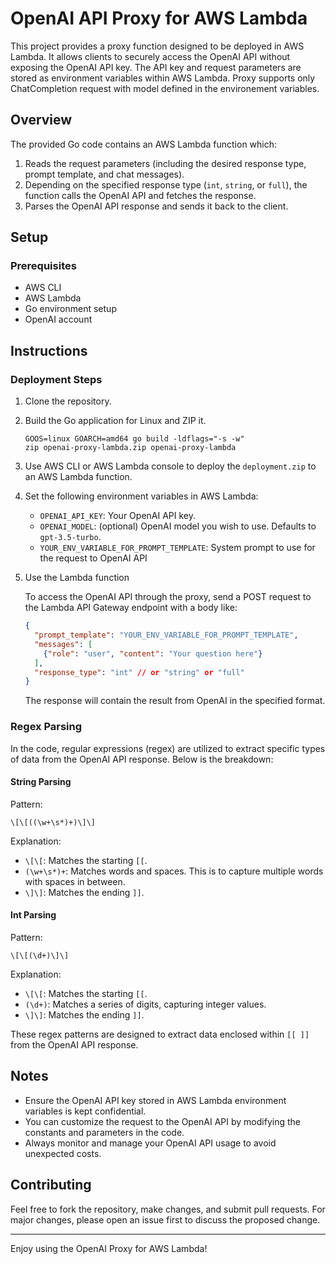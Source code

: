 # OpenAI API Proxy for AWS Lambda

This project provides a proxy function designed to be deployed in AWS Lambda. It allows clients to securely access the OpenAI API without exposing the OpenAI API key. The API key and request parameters are stored as environment variables within AWS Lambda. Proxy supports only ChatCompletion request with model defined in the environement variables.

## Overview

The provided Go code contains an AWS Lambda function which:

1. Reads the request parameters (including the desired response type, prompt template, and chat messages).
2. Depending on the specified response type (`int`, `string`, or `full`), the function calls the OpenAI API and fetches the response.
3. Parses the OpenAI API response and sends it back to the client.

## Setup

### Prerequisites

- AWS CLI
- AWS Lambda
- Go environment setup
- OpenAI account

## Instructions

### Deployment Steps
1. Clone the repository.
2. Build the Go application for Linux and ZIP it.
   ```
   GOOS=linux GOARCH=amd64 go build -ldflags="-s -w"
   zip openai-proxy-lambda.zip openai-proxy-lambda
   ```
3. Use AWS CLI or AWS Lambda console to deploy the `deployment.zip` to an AWS Lambda function.
4. Set the following environment variables in AWS Lambda:
    - `OPENAI_API_KEY`: Your OpenAI API key.
    - `OPENAI_MODEL`: (optional) OpenAI model you wish to use. Defaults to `gpt-3.5-turbo`.
    - `YOUR_ENV_VARIABLE_FOR_PROMPT_TEMPLATE`: System prompt to use for the request to OpenAI API
5. Use the Lambda function

    To access the OpenAI API through the proxy, send a POST request to the Lambda API Gateway endpoint with a body like:

    ```json
    {
      "prompt_template": "YOUR_ENV_VARIABLE_FOR_PROMPT_TEMPLATE",
      "messages": [
        {"role": "user", "content": "Your question here"}
      ],
      "response_type": "int" // or "string" or "full"
    }
    ```

    The response will contain the result from OpenAI in the specified format.


### Regex Parsing

In the code, regular expressions (regex) are utilized to extract specific types of data from the OpenAI API response. Below is the breakdown:

#### String Parsing

Pattern:
```
\[\[((\w+\s*)+)\]\]
```

Explanation:
- `\[\[`: Matches the starting `[[`.
- `(\w+\s*)+`: Matches words and spaces. This is to capture multiple words with spaces in between.
- `\]\]`: Matches the ending `]]`.

#### Int Parsing

Pattern:
```
\[\[(\d+)\]\]
```

Explanation:
- `\[\[`: Matches the starting `[[`.
- `(\d+)`: Matches a series of digits, capturing integer values.
- `\]\]`: Matches the ending `]]`.

These regex patterns are designed to extract data enclosed within `[[ ]]` from the OpenAI API response.


## Notes

- Ensure the OpenAI API key stored in AWS Lambda environment variables is kept confidential.
- You can customize the request to the OpenAI API by modifying the constants and parameters in the code.
- Always monitor and manage your OpenAI API usage to avoid unexpected costs.

## Contributing

Feel free to fork the repository, make changes, and submit pull requests. For major changes, please open an issue first to discuss the proposed change.

---

Enjoy using the OpenAI Proxy for AWS Lambda!
